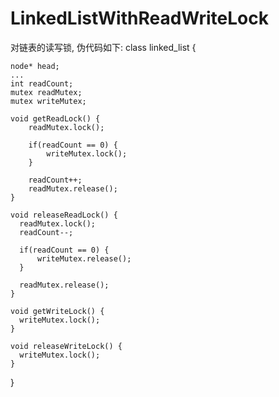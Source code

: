 # LinkedListWithReadWriteLock

对链表的读写锁, 伪代码如下:
class linked_list {

    node* head;
    ...
    int readCount;
    mutex readMutex;
    mutex writeMutex;

    void getReadLock() {
        readMutex.lock();

        if(readCount == 0) {
            writeMutex.lock();
        }

        readCount++;
        readMutex.release();
    }

    void releaseReadLock() {
      readMutex.lock();
      readCount--;

      if(readCount == 0) {
          writeMutex.release();
      }
      
      readMutex.release();
    }

    void getWriteLock() {
      writeMutex.lock();
    }

    void releaseWriteLock() {
      writeMutex.lock();
    }

}

